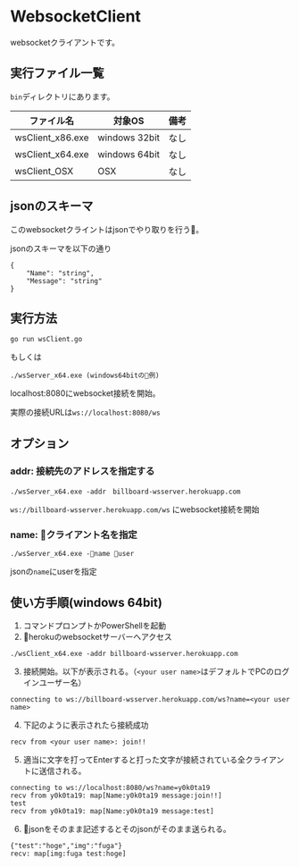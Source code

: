 # WebsocketClient

websocketクライアントです。

## 実行ファイル一覧
`bin`ディレクトリにあります。

 ファイル名 | 対象OS | 備考
---------|----------|---------
 wsClient_x86.exe | windows 32bit | なし
 wsClient_x64.exe | windows 64bit | なし
 wsClient_OSX | OSX | なし

## jsonのスキーマ
このwebsocketクライントはjsonでやり取りを行う。

jsonのスキーマを以下の通り
```
{
    "Name": "string",
    "Message": "string"
}
```

## 実行方法
```
go run wsClient.go
```

もしくは

``` 
./wsServer_x64.exe (windows64bitの例)
```

localhost:8080にwebsocket接続を開始。

実際の接続URLは`ws://localhost:8080/ws`

## オプション

### addr: 接続先のアドレスを指定する

```
./wsServer_x64.exe -addr　billboard-wsserver.herokuapp.com
```

`ws://billboard-wsserver.herokuapp.com/ws` にwebsocket接続を開始

### name: クライアント名を指定

```
./wsServer_x64.exe -name user
```

jsonの`name`にuserを指定

## 使い方手順(windows 64bit)

1. コマンドプロンプトかPowerShellを起動
1. herokuのwebsocketサーバーへアクセス
```
./wsClient_x64.exe -addr billboard-wsserver.herokuapp.com
```
3. 接続開始。以下が表示される。（`<your user name>`はデフォルトでPCのログインユーザー名）
```
connecting to ws://billboard-wsserver.herokuapp.com/ws?name=<your user name>
```
4. 下記のように表示されたら接続成功
```
recv from <your user name>: join!!
```
5. 適当に文字を打ってEnterすると打った文字が接続されている全クライアントに送信される。
```
connecting to ws://localhost:8080/ws?name=y0k0ta19
recv from y0k0ta19: map[Name:y0k0ta19 message:join!!]
test
recv from y0k0ta19: map[Name:y0k0ta19 message:test]
```
6. jsonをそのまま記述するとそのjsonがそのまま送られる。
```
{"test":"hoge","img":"fuga"}   
recv: map[img:fuga test:hoge]
```